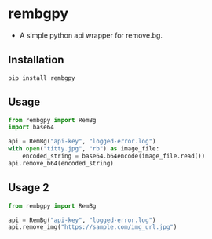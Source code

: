 # rembgpy

- A simple python api wrapper for remove.bg.

## Installation

```
pip install rembgpy
```

## Usage

```python
from rembgpy import RemBg
import base64

api = RemBg("api-key", "logged-error.log")
with open("titty.jpg", "rb") as image_file:
    encoded_string = base64.b64encode(image_file.read())
api.remove_b64(encoded_string)
```

## Usage 2

```python
from rembgpy import RemBg

api = RemBg("api-key", "logged-error.log")
api.remove_img("https://sample.com/img_url.jpg")
```